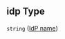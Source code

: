 ## idp Type

`string` ([IdP name](btpsa-usecase-properties-role-collections-to-be-assigned-to-a-service-items-properties-idp-name.md))
